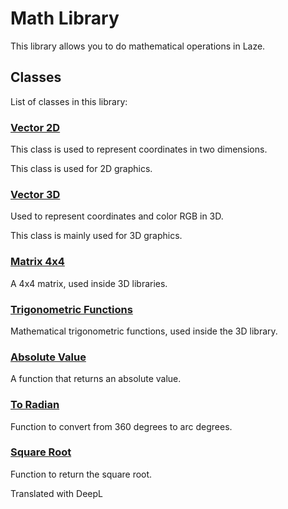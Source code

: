 # Math Library

This library allows you to do mathematical operations in Laze.

## Classes

List of classes in this library:

### [Vector 2D](/lib/math/vec2)

This class is used to represent coordinates in two dimensions.

This class is used for 2D graphics.

### [Vector 3D](/lib/math/vec3)

Used to represent coordinates and color RGB in 3D.

This class is mainly used for 3D graphics.

### [Matrix 4x4](/lib/math/matrix4x4)

A 4x4 matrix, used inside 3D libraries.

### [Trigonometric Functions](/lib/math/trig_function)

Mathematical trigonometric functions, used inside the 3D library.

### [Absolute Value](/lib/math/abs)

A function that returns an absolute value.

### [To Radian](/lib/math/toRad)

Function to convert from 360 degrees to arc degrees.

### [Square Root](/lib/math/sqrt)

Function to return the square root.

Translated with DeepL